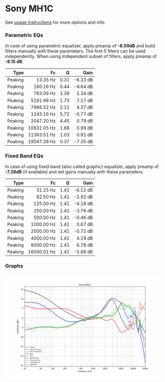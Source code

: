 # Sony MH1C
See [usage instructions](https://github.com/jaakkopasanen/AutoEq#usage) for more options and info.

### Parametric EQs
In case of using parametric equalizer, apply preamp of **-8.09dB** and build filters manually
with these parameters. The first 5 filters can be used independently.
When using independent subset of filters, apply preamp of **-8.15 dB**.

| Type    | Fc          |    Q | Gain     |
|--------:|------------:|-----:|---------:|
| Peaking | 13.35 Hz    | 0.31 | -6.33 dB |
| Peaking | 160.16 Hz   | 0.44 | -4.64 dB |
| Peaking | 763.06 Hz   | 1.39 | 1.34 dB  |
| Peaking | 5191.98 Hz  | 1.73 | 7.17 dB  |
| Peaking | 7966.52 Hz  | 2.11 | 4.37 dB  |
| Peaking | 1243.16 Hz  | 5.72 | -0.77 dB |
| Peaking | 2047.20 Hz  | 4.45 | 0.79 dB  |
| Peaking | 10631.05 Hz | 1.68 | 0.99 dB  |
| Peaking | 11363.51 Hz | 1.03 | 0.91 dB  |
| Peaking | 19547.38 Hz | 0.37 | -7.35 dB |

### Fixed Band EQs
In case of using fixed band (also called graphic) equalizer, apply preamp of **-7.28dB**
(if available) and set gains manually with these parameters.

| Type    | Fc          |    Q | Gain     |
|--------:|------------:|-----:|---------:|
| Peaking | 31.25 Hz    | 1.41 | -6.12 dB |
| Peaking | 62.50 Hz    | 1.41 | -2.92 dB |
| Peaking | 125.00 Hz   | 1.41 | -4.18 dB |
| Peaking | 250.00 Hz   | 1.41 | -3.76 dB |
| Peaking | 500.00 Hz   | 1.41 | -0.46 dB |
| Peaking | 1000.00 Hz  | 1.41 | 0.67 dB  |
| Peaking | 2000.00 Hz  | 1.41 | -0.72 dB |
| Peaking | 4000.00 Hz  | 1.41 | 4.19 dB  |
| Peaking | 8000.00 Hz  | 1.41 | 6.78 dB  |
| Peaking | 16000.01 Hz | 1.41 | -5.88 dB |

### Graphs
![](./Sony%20MH1C.png)